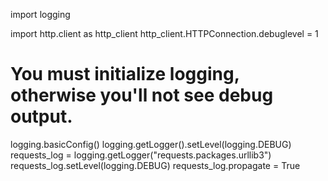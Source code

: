 
 import logging

 import http.client as http_client
 http_client.HTTPConnection.debuglevel = 1

# You must initialize logging, otherwise you'll not see debug output.
 logging.basicConfig()
 logging.getLogger().setLevel(logging.DEBUG)
 requests_log = logging.getLogger("requests.packages.urllib3")
 requests_log.setLevel(logging.DEBUG)
 requests_log.propagate = True
